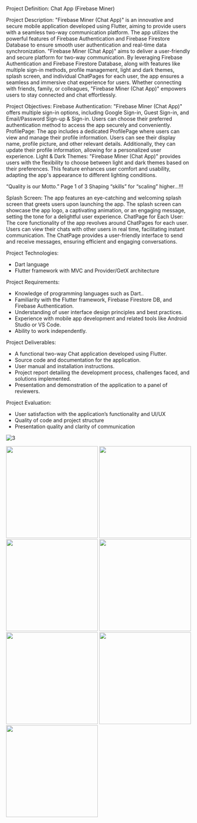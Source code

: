 Project Definition: Chat App (Firebase Miner)

Project Description:
"Firebase Miner (Chat App)" is an innovative and secure mobile application developed using
Flutter, aiming to provide users with a seamless two-way communication platform. The app
utilizes the powerful features of Firebase Authentication and Firebase Firestore Database to
ensure smooth user authentication and real-time data synchronization.
"Firebase Miner (Chat App)" aims to deliver a user-friendly and secure platform for two-way
communication. By leveraging Firebase Authentication and Firebase Firestore Database, along
with features like multiple sign-in methods, profile management, light and dark themes, splash
screen, and individual ChatPages for each user, the app ensures a seamless and immersive chat
experience for users. Whether connecting with friends, family, or colleagues, "Firebase Miner
(Chat App)" empowers users to stay connected and chat effortlessly.

Project Objectives:
Firebase Authentication: "Firebase Miner (Chat App)" offers multiple sign-in options,
including Google Sign-in, Guest Sign-in, and Email/Password Sign-up & Sign-in. Users can
choose their preferred authentication method to access the app securely and conveniently.
ProfilePage: The app includes a dedicated ProfilePage where users can view and manage their
profile information. Users can see their display name, profile picture, and other relevant details.
Additionally, they can update their profile information, allowing for a personalized user
experience.
Light & Dark Themes: "Firebase Miner (Chat App)" provides users with the flexibility to
choose between light and dark themes based on their preferences. This feature enhances user
comfort and usability, adapting the app's appearance to different lighting conditions.

“Quality is our Motto.” Page 1 of 3 Shaping “skills” for “scaling” higher...!!!

Splash Screen: The app features an eye-catching and welcoming splash screen that greets users
upon launching the app. The splash screen can showcase the app logo, a captivating animation,
or an engaging message, setting the tone for a delightful user experience.
ChatPage for Each User: The core functionality of the app revolves around ChatPages for each
user. Users can view their chats with other users in real time, facilitating instant communication.
The ChatPage provides a user-friendly interface to send and receive messages, ensuring efficient
and engaging conversations.

Project Technologies:
- Dart language
- Flutter framework with MVC and Provider/GetX architecture

Project Requirements:
- Knowledge of programming languages such as Dart..
- Familiarity with the Flutter framework, Firebase Firestore DB, and Firebase Authentication.
- Understanding of user interface design principles and best practices.
- Experience with mobile app development and related tools like Android Studio or VS Code.
- Ability to work independently.

Project Deliverables:
- A functional two-way Chat application developed using Flutter.
- Source code and documentation for the application.
- User manual and installation instructions.
- Project report detailing the development process, challenges faced, and solutions implemented.
- Presentation and demonstration of the application to a panel of reviewers.

Project Evaluation:
- User satisfaction with the application’s functionality and UI/UX
- Quality of code and project structure
- Presentation quality and clarity of communication

![3]()



<img src="https://github.com/vrundpadariya/Textit_chat_app/assets/133338321/b0da975e-f197-444c-8182-45f4143b85ea" width="250">
<img src="https://github.com/vrundpadariya/Textit_chat_app/assets/133338321/6dc5d0a1-774f-4e38-bb12-7972189abe64" width="250">
<img src="https://github.com/vrundpadariya/Textit_chat_app/assets/133338321/0d75a57b-b7c5-4f2a-9491-35b7a40f0775" width="250">
<img src="https://github.com/vrundpadariya/Textit_chat_app/assets/133338321/06f54d0b-365b-4d0c-a7b1-99836e0c6bcc" width="250">
<img src="https://github.com/vrundpadariya/Textit_chat_app/assets/133338321/ddba5c58-d36d-4a2c-8712-eda5b1b7d641" width="250">
<img src="https://github.com/vrundpadariya/Textit_chat_app/assets/133338321/e56a75d0-97f7-49b5-bfc9-44fc0e1f0193" width="250">
<img src="https://github.com/vrundpadariya/Textit_chat_app/assets/133338321/bc182dee-744b-442f-8be7-a9323e84b683" width="250">


